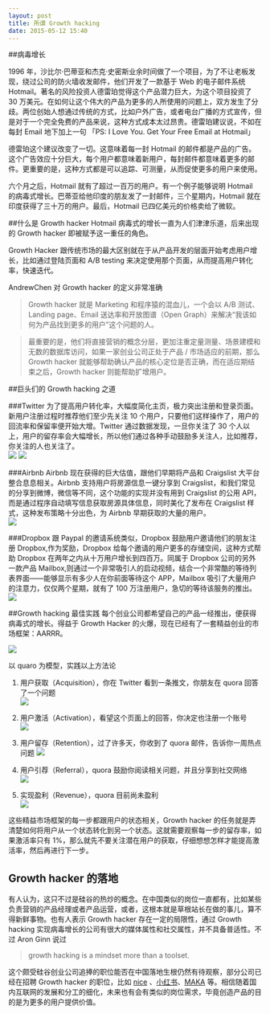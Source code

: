 ```yaml
---
layout: post
title: 所谓 Growth hacking
date: 2015-05-12 15:40
---
```


##病毒增长

1996 年，沙比尔·巴蒂亚和杰克·史密斯业余时间做了一个项目，为了不让老板发现，绕过公司的防火墙收发邮件，他们开发了一款基于 Web 的电子邮件系统 Hotmail。著名的风险投资人德雷珀觉得这个产品潜力巨大，为这个项目投资了 30 万美元。在如何让这个伟大的产品为更多的人所使用的问题上，双方发生了分歧。两位创始人想通过传统的方式，比如户外广告，或者电台广播的方式宣传，但是对于一个完全免费的产品来说，这种方式成本太过昂贵。德雷珀建议说，不如在每封 Email 地下加上一句 「PS: I Love You. Get Your Free Email at Hotmail」

德雷珀这个建议改变了一切。这意味着每一封 Hotmail 的邮件都是产品的广告。这个广告效应十分巨大，每个用户都意味着新用户，每封邮件都意味着更多的邮件。更重要的是，这种方式都是可以追踪、可测量，从而促使更多的用户来使用。

六个月之后，Hotmail 就有了超过一百万的用户。有一个例子能够说明 Hotmail 的病毒式增长。巴蒂亚给他印度的朋友发了一封邮件，三个星期内，Hotmail 就在印度获得了三十万的用户。最后，Hotmail 已四亿美元的价格卖给了微软。

##什么是 Growth hacker
Hotmail 病毒式的增长一直为人们津津乐道，后来出现的 Growth hacker 即被赋予这一重任的角色。

Growth Hacker 跟传统市场的最大区别就在于从产品开发的层面开始考虑用户增长，比如通过登陆页面和 A/B testing 来决定使用那个页面，从而提高用户转化率，快速迭代。

AndrewChen 对 Growth hacker 的定义非常准确

> Growth hacker 就是 Marketing 和程序猿的混血儿，一个会以 A/B 测试、Landing page、Email 送达率和开放图谱（Open Graph）来解决“我该如何为产品找到更多的用户”这个问题的人。

> 最重要的是，他们将直接营销的概念分层，更加注重定量测量、场景建模和无数的数据库访问，如果一家创业公司正处于产品 / 市场适应的前期，那么 Growth hacker 就能够帮助确认产品的核心定位是否正确，而在适应期结束之后，Growth hacker 则能帮助扩增用户。


##巨头们的 Growth hacking 之道

###Twitter 
为了提高用户转化率，大幅度简化主页，极力突出注册和登录页面。新用户注册过程时推荐他们至少先关注 10 个用户，只要他们这样操作了，用户的回流率和保留率便开始大增。Twitter 通过数据发现，一旦你关注了 30 个人以上，用户的留存率会大幅增长，所以他们通过各种手动鼓励多关注人，比如推荐，你关注的人也关注了。     
![](http://pic-bin.b0.upaiyun.com/growthhacker/t1.png)
![](http://pic-bin.b0.upaiyun.com/growthhacker/t2.png)

###Airbnb 
Airbnb 现在获得的巨大估值，跟他们早期将产品和 Craigslist 大平台整合息息相关。Airbnb 支持用户将房源信息一键分享到 Craigslist，和我们常见的分享到微博，微信等不同，这个功能的实现并没有用到 Craigslist 的公用 API，而是通过程序自动填写信息获取房源具体信息，同时美化了发布在 Craigslist 样式，这种发布策略十分出色，为 Airbnb 早期获取的大量的用户。     
![](http://pic-bin.b0.upaiyun.com/growthhacker/a.png)

###Dropbox
跟 Paypal 的邀请系统类似，Dropbox 鼓励用户邀请他们的朋友注册 Dropbox,作为奖励，Dropbox 给每个邀请的用户更多的存储空间，这种方式帮助 Dropbox 在两年之内从十万用户增长到四百万。同属于 Dropbox 公司的另外一款产品 Mailbox,则通过一个非常吸引人的启动视频，结合一个非常酷的等待列表界面——能够显示有多少人在你前面等待这个 APP，Mailbox 吸引了大量用户的注意力，仅仅两个星期，就有了 100 万注册用户，急切的等待该服务的推出。     
![](http://pic-bin.b0.upaiyun.com/growthhacker/m.png)

##Growth hacking 最佳实践
每个创业公司都希望自己的产品一经推出，便获得病毒式的增长。得益于 Growth Hacker 的火爆，现在已经有了一套精益创业的市场框架：AARRR。

![](http://pic-bin.b0.upaiyun.com/growthhacker/aarrr.png)

以 quaro 为模型，实践以上方法论      
       
1. 用户获取（Acquisition），你在 Twitter 看到一条推文，你朋友在 quora 回答了一个问题     
![](http://pic-bin.b0.upaiyun.com/growthhacker/q1.png)        

2. 用户激活（Activation），看望这个页面上的回答，你决定也注册一个账号       
![](http://pic-bin.b0.upaiyun.com/growthhacker/q2.png)      

3. 用户留存（Retention），过了许多天，你收到了 quora 邮件，告诉你一周热点问题
![](http://pic-bin.b0.upaiyun.com/growthhacker/q3.png)       

4. 用户引荐（Referral），quora 鼓励你阅读相关问题，并且分享到社交网络  
![](http://pic-bin.b0.upaiyun.com/growthhacker/q4.png)       

5. 实现盈利（Revenue），quora 目前尚未盈利     
![](http://pic-bin.b0.upaiyun.com/growthhacker/q5.png)        

这些精益市场框架的每一步都跟用户的状态相关，Growth hacker 的任务就是弄清楚如何将用户从一个状态转化到另一个状态。这就需要观察每一步的留存率，如果激活率只有 1%，那么就先不要关注潜在用户的获取，仔细想想怎样才能提高激活率，然后再进行下一步。

## Growth hacker 的落地
有人认为，这只不过是硅谷的热炒的概念。在中国类似的岗位一直都有，比如某些负责营销的产品经理或者产品运营，或者，这根本就是草根站长在做的事儿，算不得新鲜事物。也有人表示 Growth hacker 存在一定的局限性，通过 Growth hacking 实现病毒增长的公司有很大的媒体属性和社交属性，并不具备普适性。不过 Aron Ginn 说过

> growth hacking is a mindset more than a toolset.

这个颇受硅谷创业公司追捧的职位能否在中国落地生根仍然有待观察，部分公司已经在招聘 Growth hacker 的职位，比如 [nice](http://www.lagou.com/jobs/576757.html?source=search) 、[小红书](http://www.lagou.com/jobs/548910.html?source=search)、[MAKA](http://www.lagou.com/jobs/475047.html?source=search) 等。相信随着国内互联网的发展和分工的细化，未来也有会有类似的岗位需求，毕竟创造产品的目的是为更多的用户提供价值。